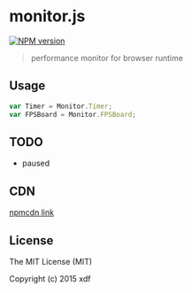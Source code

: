 # monitor.js

[![NPM version][npm-image]][npm-url]

[npm-image]: https://img.shields.io/npm/v/monitor.js.svg?style=flat-square
[npm-url]: https://npmjs.org/package/monitor.js

> performance monitor for browser runtime

## Usage

```js
var Timer = Monitor.Timer;
var FPSBoard = Monitor.FPSBoard;
```

## TODO

- paused

## CDN

[npmcdn link](//npmcdn.com/monitor.js@latest/monitor.js)

## License

The MIT License (MIT)

Copyright (c) 2015 xdf
